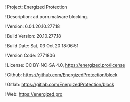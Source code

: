 ! Project: Energized Protection

! Description: ad.porn.malware blocking.

! Version: 6.0.1.20.10.277.18

! Build Version: 20.10.277.18

! Build Date: Sat, 03 Oct 20 18:06:51

! Version Code: 2771806

! License: CC BY-NC-SA 4.0, https://energized.pro/license

! Github: https://github.com/EnergizedProtection/block

! Gitlab: https://gitlab.com/EnergizedProtection/block


! Web: https://energized.pro
